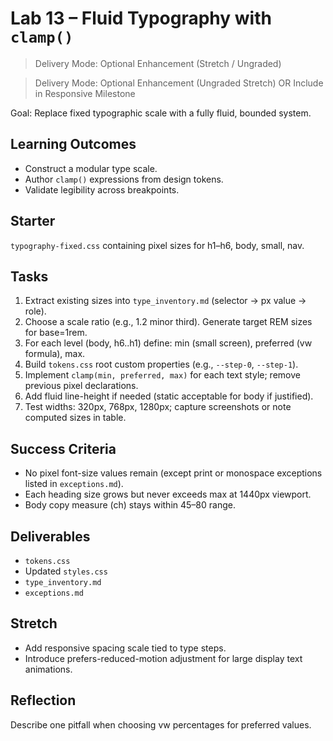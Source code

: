 # Lab 13 – Fluid Typography with `clamp()`

> Delivery Mode: Optional Enhancement (Stretch / Ungraded)

> Delivery Mode: Optional Enhancement (Ungraded Stretch) OR Include in Responsive Milestone

Goal: Replace fixed typographic scale with a fully fluid, bounded system.

## Learning Outcomes
- Construct a modular type scale.
- Author `clamp()` expressions from design tokens.
- Validate legibility across breakpoints.

## Starter
`typography-fixed.css` containing pixel sizes for h1–h6, body, small, nav.

## Tasks
1. Extract existing sizes into `type_inventory.md` (selector → px value → role).
2. Choose a scale ratio (e.g., 1.2 minor third). Generate target REM sizes for base=1rem.
3. For each level (body, h6..h1) define: min (small screen), preferred (vw formula), max.
4. Build `tokens.css` root custom properties (e.g., `--step-0`, `--step-1`).
5. Implement `clamp(min, preferred, max)` for each text style; remove previous pixel declarations.
6. Add fluid line-height if needed (static acceptable for body if justified).
7. Test widths: 320px, 768px, 1280px; capture screenshots or note computed sizes in table.

## Success Criteria
- No pixel font-size values remain (except print or monospace exceptions listed in `exceptions.md`).
- Each heading size grows but never exceeds max at 1440px viewport.
- Body copy measure (ch) stays within 45–80 range.

## Deliverables
- `tokens.css`
- Updated `styles.css`
- `type_inventory.md`
- `exceptions.md`

## Stretch
- Add responsive spacing scale tied to type steps.
- Introduce prefers-reduced-motion adjustment for large display text animations.

## Reflection
Describe one pitfall when choosing vw percentages for preferred values.
